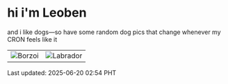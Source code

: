 # hi i'm Leoben

and i like dogs—so have some random dog pics that change whenever my CRON feels like it

|  |  |
|--------|----------|
| ![Borzoi](https://random-dog-vercel.vercel.app/api/random-borzoi?v=1750359299) | ![Labrador](https://random-dog-vercel.vercel.app/api/random-labrador?v=1750359299) |

Last updated: 2025-06-20 02:54 PHT
